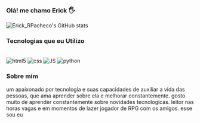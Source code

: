 ### Olá! me chamo Erick 🖐️

![Erick_RPacheco's GitHub stats](https://github-readme-stats.vercel.app/api?username=Erick-RPacheco&show_icons=true&theme=dracula)

### Tecnologias que eu Utilizo

<div style= "display: inline_block"><br/>
  <img align="center" alt="html5" src="https://img.shields.io/badge/HTML5-E34F26?style=for-the-badge&logo=html5&logoColor=white"/>
  <img align="center" alt="css" src="https://img.shields.io/badge/CSS3-1572B6?style=for-the-badge&logo=css3&logoColor=white"/>
  <img align="center" alt="JS" src="https://img.shields.io/badge/JavaScript-F7DF1E?style=for-the-badge&logo=javascript&logoColor=black"/>
  <img align="center" alt="python" src="https://img.shields.io/badge/Python-14354C?style=for-the-badge&logo=python&logoColor=white"/>
</div>

### Sobre mim

um apaixonado por tecnologia e suas capacidades de auxiliar a vida das pessoas, que ama aprender sobre ela e melhorar constantemente.
gosto muito de aprender constantemente sobre novidades tecnologicas.
leitor nas horas vagas e em momentos de lazer jogador de RPG com os amigos. esse sou eu 
